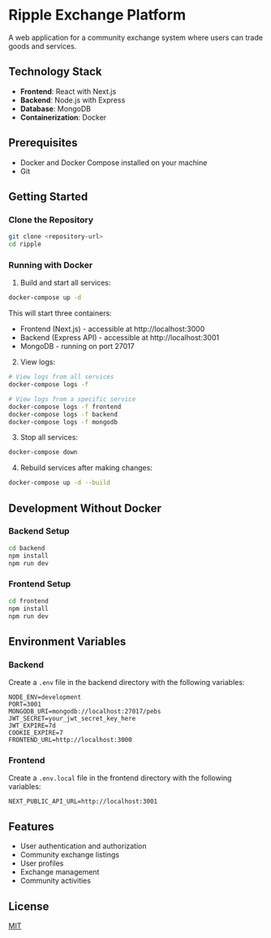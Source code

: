 # Ripple Exchange Platform

A web application for a community exchange system where users can trade goods and services.

## Technology Stack

- **Frontend**: React with Next.js
- **Backend**: Node.js with Express
- **Database**: MongoDB
- **Containerization**: Docker

## Prerequisites

- Docker and Docker Compose installed on your machine
- Git

## Getting Started

### Clone the Repository

```bash
git clone <repository-url>
cd ripple
```

### Running with Docker

1. Build and start all services:

```bash
docker-compose up -d
```

This will start three containers:
- Frontend (Next.js) - accessible at http://localhost:3000
- Backend (Express API) - accessible at http://localhost:3001
- MongoDB - running on port 27017

2. View logs:

```bash
# View logs from all services
docker-compose logs -f

# View logs from a specific service
docker-compose logs -f frontend
docker-compose logs -f backend
docker-compose logs -f mongodb
```

3. Stop all services:

```bash
docker-compose down
```

4. Rebuild services after making changes:

```bash
docker-compose up -d --build
```

## Development Without Docker

### Backend Setup

```bash
cd backend
npm install
npm run dev
```

### Frontend Setup

```bash
cd frontend
npm install
npm run dev
```

## Environment Variables

### Backend

Create a `.env` file in the backend directory with the following variables:

```
NODE_ENV=development
PORT=3001
MONGODB_URI=mongodb://localhost:27017/pebs
JWT_SECRET=your_jwt_secret_key_here
JWT_EXPIRE=7d
COOKIE_EXPIRE=7
FRONTEND_URL=http://localhost:3000
```

### Frontend

Create a `.env.local` file in the frontend directory with the following variables:

```
NEXT_PUBLIC_API_URL=http://localhost:3001
```

## Features

- User authentication and authorization
- Community exchange listings
- User profiles
- Exchange management
- Community activities

## License

[MIT](LICENSE) 